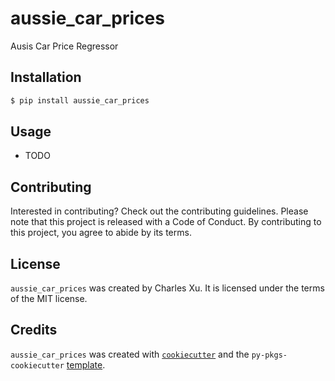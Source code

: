 # aussie_car_prices

Ausis Car Price Regressor

## Installation

```bash
$ pip install aussie_car_prices
```

## Usage

- TODO

## Contributing

Interested in contributing? Check out the contributing guidelines. Please note that this project is released with a Code of Conduct. By contributing to this project, you agree to abide by its terms.

## License

`aussie_car_prices` was created by Charles Xu. It is licensed under the terms of the MIT license.

## Credits

`aussie_car_prices` was created with [`cookiecutter`](https://cookiecutter.readthedocs.io/en/latest/) and the `py-pkgs-cookiecutter` [template](https://github.com/py-pkgs/py-pkgs-cookiecutter).
